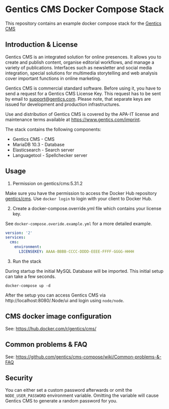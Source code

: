 # Gentics CMS Docker Compose Stack

This repository contains an example docker compose stack for the [Gentics CMS](https://www.gentics.com/genticscms/software_contentmanagement.en.html)

## Introduction & License

Gentics CMS is an integrated solution for online presences. It allows you to create and publish content, organise editorial workflows, and manage a variety of publications. Interfaces such as newsletter and social media integration, special solutions for multimedia storytelling and web analysis cover important functions in online marketing.

Gentics CMS is commercial standard software. Before using it, you have to send a request for a Gentics CMS License Key. This request has to be sent by email to support@gentics.com.
Please note, that separate keys are issued for development and production infrastructures.

Use and distribution of Gentics CMS is covered by the APA-IT license and maintenance terms available at https://www.gentics.com/imprint.

The stack contains the following components:

* Gentics CMS   - CMS
* MariaDB 10.3  - Database
* Elasticsearch - Search server
* Languagetool  - Spellchecker server

## Usage

1. Permission on gentics/cms:5.31.2

Make sure you have the permission to access the Docker Hub repository [gentics/cms](https://hub.docker.com/r/gentics/cms/).
Use `docker login` to login with your client to Docker Hub.

2. Create a docker-compose.override.yml file which contains your license key.

See `docker-compose.overide.example.yml` for a more detailed example.

```yml
version: '2'
services:
  cms:
    environment:
      LICENSEKEY: AAAA-BBBB-CCCC-DDDD-EEEE-FFFF-GGGG-HHHH
```

3. Run the stack

During startup the initial MySQL Database will be imported. This initial setup can take a few seconds.

```
docker-compose up -d
```

After the setup you can access Gentics CMS via http://localhost:8080/.Node/ui and login using `node/node`.

## CMS docker image configuration

See: https://hub.docker.com/r/gentics/cms/

## Common problems & FAQ

See: https://github.com/gentics/cms-compose/wiki/Common-problems-&-FAQ

## Security

You can either set a custom password afterwards or omit the `NODE_USER_PASSWORD` environment variable. Omitting the variable will cause Gentics CMS to generate a random password for you.

